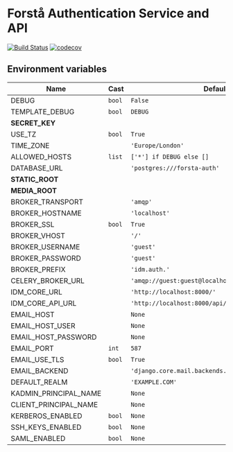# Forstå Authentication Service and API

[![Build Status](https://travis-ci.org/forsta-iam/forsta-auth.svg?branch=master)](https://travis-ci.org/forsta-iam/forsta-auth) [![codecov](https://codecov.io/gh/forsta-iam/forsta-auth/branch/master/graph/badge.svg)](https://codecov.io/gh/forsta-iam/forsta-auth)


## Environment variables

Name | Cast | Default | Description
---- | ---- | ------- | -----------
DEBUG | `bool` | `False` |
TEMPLATE_DEBUG | `bool` | `DEBUG` |
**SECRET_KEY** |  |  |
USE_TZ | `bool` | `True` |
TIME_ZONE |  | `'Europe/London'` |
ALLOWED_HOSTS | `list` | `['*'] if DEBUG else []` |
DATABASE_URL |  | `'postgres:///forsta-auth'` |
**STATIC_ROOT** |  |  |
**MEDIA_ROOT** |  |  |
BROKER_TRANSPORT |  | `'amqp'` |
BROKER_HOSTNAME |  | `'localhost'` |
BROKER_SSL | `bool` | `True` |
BROKER_VHOST |  | `'/'` |
BROKER_USERNAME |  | `'guest'` |
BROKER_PASSWORD |  | `'guest'` |
BROKER_PREFIX |  | `'idm.auth.'` |
CELERY_BROKER_URL |  | `'amqp://guest:guest@localhost:5672//'` |
IDM_CORE_URL |  | `'http://localhost:8000/'` |
IDM_CORE_API_URL |  | `'http://localhost:8000/api/'` |
EMAIL_HOST |  | `None` |
EMAIL_HOST_USER |  | `None` |
EMAIL_HOST_PASSWORD |  | `None` |
EMAIL_PORT | `int` | `587` |
EMAIL_USE_TLS | `bool` | `True` |
EMAIL_BACKEND |  | `'django.core.mail.backends.console.EmailBackend'` |
DEFAULT_REALM |  | `'EXAMPLE.COM'` |
KADMIN_PRINCIPAL_NAME |  | `None` |
CLIENT_PRINCIPAL_NAME |  | `None` |
KERBEROS_ENABLED | `bool` | `None` |
SSH_KEYS_ENABLED | `bool` | `None` |
SAML_ENABLED | `bool` | `None` |
